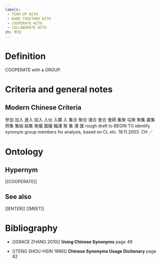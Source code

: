 ```yaml
---
labels: 
 - TEAM UP WITH
 - BAND TOGETHER WITH
 - COOPERATE WITH
 - COLLABORATE WITH
zh: 參加
---
```


# Definition
COOPERATE with a GROUP.
# Criteria and general notes
## Modern Chinese Criteria
參加
加入
進入
投入
入伙
入夥
入
集合
聚合
湊合
會合
會師
集聚
屯聚
聚集
叢集
齊集
集結
結集
聚攏
圍攏
輻湊
聚
集
湊
匯
rough draft to BEGIN TO identify synonym group members for analysis, based on CL etc. 18.11.2003. CH ／
# Ontology

## Hypernym
[[COOPERATE]]
## See also
[[ENTER]]
[[MEET]]
# Bibliography
- [[GRACE ZHANG 2010]]
**Using Chinese Synonyms** page 49

- [[TENG SHOU-HSIN 1996]]
**Chinese Synonyms Usage Dictionary** page 82
